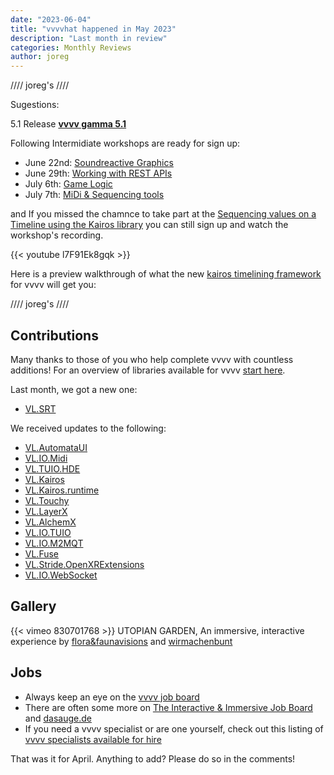 ```yaml
---
date: "2023-06-04"
title: "vvvvhat happened in May 2023"
description: "Last month in review"
categories: Monthly Reviews
author: joreg
---
```




//// joreg's ////

Sugestions:

5.1 Release 
**[vvvv gamma 5.1](https://thegraybook.vvvv.org/changelog/5.x.html)**

Following Intermidiate workshops are ready for sign up:

* June 22nd: [Soundreactive Graphics](https://thenodeinstitute.org/courses/ss23-vvvv-08-soundreactive-graphics/)
* June 29th: [Working with REST APIs](https://thenodeinstitute.org/courses/ss23-vvvv-13-working-with-rest-apis/)
* July 6th: [Game Logic](https://thenodeinstitute.org/courses/ss23-vvvv-game-logic/)
* July 7th: [MiDi & Sequencing tools](https://thenodeinstitute.org/courses/ss23-vvvv-15-midi-sequencing-tools/)

and If you missed the chamnce to take part at the [Sequencing values on a Timeline using the Kairos library](https://thenodeinstitute.org/courses/ss23-vvvv-sequencing-values-on-a-timeline-using-the-kairos-library/) you can still sign up and watch the workshop's recording.

{{< youtube l7F91Ek8gqk >}}

Here is a preview walkthrough of what the new [kairos timelining framework](https://www.youtube.com/watch?v=l7F91Ek8gqk) for vvvv will get you:

//// joreg's ////




## Contributions
Many thanks to those of you who help complete vvvv with countless additions! For an overview of libraries available for vvvv [start here](https://thegraybook.vvvv.org/reference/libraries/overview.html).

Last month, we got a new one:
- [VL.SRT](https://www.nuget.org/packages/VL.SRT)

We received updates to the following:
- [VL.AutomataUI](https://www.nuget.org/packages/VL.AutomataUI)
- [VL.IO.Midi](https://www.nuget.org/packages/VL.IO.Midi)
- [VL.TUIO.HDE](https://www.nuget.org/packages/VL.TUIO.HDE)
- [VL.Kairos](https://www.nuget.org/packages/VL.Kairos)
- [VL.Kairos.runtime](https://www.nuget.org/packages/VL.Kairos.Runtime)
- [VL.Touchy](https://www.nuget.org/packages/VL.Touchy)
- [VL.LayerX](https://www.nuget.org/packages/VL.LayerX)
- [VL.AlchemX](https://www.nuget.org/packages/VL.AlchemX)
- [VL.IO.TUIO](https://www.nuget.org/packages/VL.IO.TUIO)
- [VL.IO.M2MQT](https://www.nuget.org/packages/VL.IO.M2MQT)
- [VL.Fuse](https://www.nuget.org/packages/VL.Fuse)
- [VL.Stride.OpenXRExtensions](https://www.nuget.org/packages/VL.Stride.OpenXRExtensions)
- [VL.IO.WebSocket](https://www.nuget.org/packages/VL.IO.WebSocket)


## Gallery
{{< vimeo 830701768 >}}
UTOPIAN GARDEN, An immersive, interactive experience by [flora&faunavisions](https://www.florafaunavisions.de/) and [wirmachenbunt](https://wirmachenbunt.de/work/utopian-garden)

## Jobs
- Always keep an eye on the [vvvv job board](https://discourse.vvvv.org/c/jobs)
- There are often some more on [The Interactive & Immersive Job Board](https://jobs.interactiveimmersive.io/?s=vvvv&post_type=job_listing&orderby=date) and [dasauge.de](https://dasauge.de/sta/Vvvv/)
- If you need a vvvv specialist or are one yourself, check out this listing of [vvvv specialists available for hire](https://vvvv.org/documentation/vvvv-specialists-available-for-hire)

That was it for April. Anything to add? Please do so in the comments!